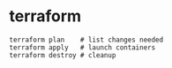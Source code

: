 # terraform
```
terraform plan    # list changes needed
terraform apply   # launch containers 
terraform destroy # cleanup
```
